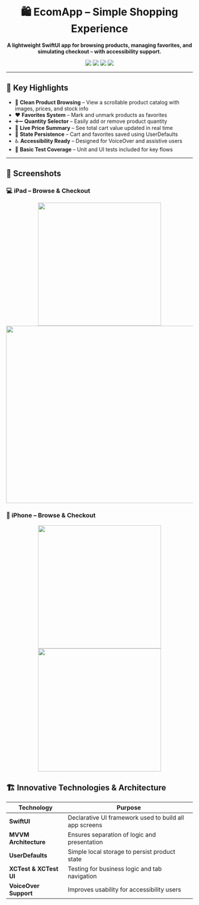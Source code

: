<h1 align="center">🛍️ EcomApp – Simple Shopping Experience</h1>

<p align="center">
    <b>A lightweight SwiftUI app for browsing products, managing favorites, and simulating checkout – with accessibility support.</b>
</p>

<p align="center">
  <img src="https://img.shields.io/badge/SwiftUI-007AFF?style=for-the-badge&logo=swift&logoColor=white&color=007AFF">
  <img src="https://img.shields.io/badge/UserDefaults-4A4A4A?style=for-the-badge&logo=apple&logoColor=white">
  <img src="https://img.shields.io/badge/MVVM-FFFFFF?style=for-the-badge&logoColor=black&color=000000">
  <img src="https://img.shields.io/badge/iOS%2016%2B-lightgrey?style=for-the-badge&logo=apple">
</p>

---

## 📌 **Key Highlights**

- 🛒 **Clean Product Browsing** – View a scrollable product catalog with images, prices, and stock info  
- ❤️ **Favorites System** – Mark and unmark products as favorites  
- ➕➖ **Quantity Selector** – Easily add or remove product quantity  
- 🧾 **Live Price Summary** – See total cart value updated in real time  
- 🧠 **State Persistence** – Cart and favorites saved using UserDefaults  
- ♿ **Accessibility Ready** – Designed for VoiceOver and assistive users  
- 🧪 **Basic Test Coverage** – Unit and UI tests included for key flows

---

## 📸 Screenshots

### 💻 iPad – Browse & Checkout

<p align="center">
  <img src="https://github.com/user-attachments/assets/b16e728f-c299-4595-94f3-2beac021e169" width="332">
  <img src="https://github.com/user-attachments/assets/2fc88d82-9c0c-44ff-8470-db00ff4c1173" width="600" height="478">
</p>


### 📱 iPhone – Browse & Checkout

<p align="center">
  <img src="https://github.com/user-attachments/assets/ce238cb3-79e1-49c6-8225-9a37fd7622f0" width="332">
  <img src="https://github.com/user-attachments/assets/2872ec73-3a2d-4926-a226-b2c32aec5f7c" width="332">
</p>


## 🏗️ **Innovative Technologies & Architecture**

| **Technology**           | **Purpose**                                                  |
|--------------------------|--------------------------------------------------------------|
| **SwiftUI**              | Declarative UI framework used to build all app screens       |
| **MVVM Architecture**    | Ensures separation of logic and presentation                 |
| **UserDefaults**         | Simple local storage to persist product state                |
| **XCTest & XCTest UI**   | Testing for business logic and tab navigation                |
| **VoiceOver Support**    | Improves usability for accessibility users
